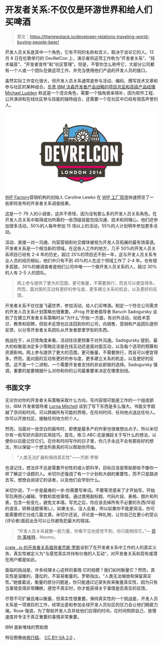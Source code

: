 # 开发者关系:不仅仅是环游世界和给人们买啤酒

> 原文：<https://thenewstack.io/developer-relations-traveling-world-buying-people-beer/>

开发人员关系是其中一个角色，它有不同的名称和含义，取决于谈论它的人。12 月 8 日在伦敦举行的 DevRelCon 上，演示者将这项工作称为“开发者关系”、“技术福音”、“开发者宣传”和“社区管理”。但是，不管你怎么称呼它，大部分公司都有一个人或一个团队在做这项工作，并充当使用他们产品的开发人员的接口。

虽然实际工作变化很大，但开发人员关系通常是参与活动、编码、撰写技术文章和参与社区的某种组合。[负责 IBM 沃森开发者产品战略的项目总监和高级产品经理 Michael Ludden](https://twitter.com/Michael_Ludden) 称这是一个混合角色，需要一个独角兽来填补，因为软件工程、公共演讲和在线社区参与技能的独特组合，还需要一个在社区中已经有很高声誉的人。

![DevRelCon London Logo](img/8d5064ec492e5e8e42fe4de430a454fe.png)[](https://twitter.com/carolinewip)[WIP Factory](http://wip.org/)营销机构的创始人 Caroline Lewko 在 [WIP 工厂现场](http://www.wipfactory.com/)快速预览了一些即将发布的开发者关系调查结果。

这是一个 79 人的小调查，这并不奇怪，因为没有那么多的开发人员关系角色。在开发人员关系中取得成功所需的一些顶级技能包括沟通、技术和同理心。他们还参加很多活动，50%的人每年参加 15 场以上的活动，55%的人计划明年参加更多活动。

活动、直接一对一沟通、内容营销和社交媒体被视为开发人员拓展的最有效渠道。开发者关系是一个相当新的领域。在这些人工作的地方，几乎 50%的开发人员关系项目已经有 2-4 年的历史，超过 25%的项目还不到一年，这与开发人员关系专业人员的经历相似，他们中只有不到 45%的人在这个领域工作了 2-4 年。也有很多孤狼，30%的被调查者是他们公司中唯一一个做开发人员关系的人，超过 30%的人有 2-5 人的团队。

> 网上参与提供了更大的范围，更可衡量，不需要旅行，而且可以便宜得多。然而，面对面的互动有更好的参与度，更多建立关系的机会，以及更好的反馈。

开发者关系不仅仅是飞遍世界，参加活动，给人们买啤酒。制定一个符合公司需求的开发人员关系计划策略也很重要。JFrog 开发者倡导者 Baruch Sadogursky 谈到了在建立开发者关系策略时从“为什么”开始:一方面，有对外活动，如技术意识、教育和招聘，但技术反馈也应该回到你的公司，向销售、营销和产品团队提供反馈，以分享开发者关系团队从开发者那里学到的东西。

挑战在于，从日常角度来看，活动往往更侧重于对外沟通。Sadogursky 提到，最大的权衡是决定多少策略应该是在线互动还是面对面互动，以及每个选项的预算和资源影响。网上参与提供了更大的范围，更可衡量，不需要旅行，而且可以便宜得多。然而，面对面的互动有更好的参与度，更多建立关系的机会，以及更好的反馈。这不是一个二进制，一个需要开发者支持的非此即彼的选择。Sadogursky 强调，重要的是要根据什么对你和你的公司最重要来决定在哪里划线。

## 书面文字

无论你对你的开发者关系策略采取什么方向，写内容很可能是工作的一个组成部分。IBM 开发者倡导者 [Lorna Mitchell](https://twitter.com/lornajane) 谈到了写下东西是多么强大。书面文字超越了空间和时间，可以跨越所有可能的界限，在任何时间、任何地点送达任何人。你可以开放社区，接触任何地方的个人。

然而，当面对一张空白的画布时，即使是最多产的作家也很难想出点子。所以米切尔有一些写好内容的实用技巧。首先，练习 ABC:总是捕捉关于写什么的想法，以便你以后能记住它们。在你有时间写作的日子里，你几乎永远不会有那些好的想法，所以保留一个想法列表真的可以帮助你开始。

> “人类无法扩展和保持真实性”——杰斯·罗斯

也请记住，想法并不总是需要开创性的或火箭科学。目标应该是帮助那些不像你一样了解这个话题的人。米切尔还强调了有一个计划和大纲的重要性，而不只是跳进去写。想想会阅读它的读者，以及他们会学到什么。

米切尔说，下一步是最难的一步:你需要写单词。不要等灵感来了才开始写，开始写后再担心编辑、字数和其他事情。通过使用副标题、代码片段、表格、图片和列表，包含一些变化，避免文本墙。写完之后，你应该去掉所有不必要的东西(华丽的语言，转移话题等等)。)，如果太长，没人会看，所以如果你不能更简洁，你可能需要把它分成几篇文章。米切尔还说，评论是一种礼物，让你自己在更小的受众(评论者)面前出丑可以让你避免犯最大的错误。

> “开发人员关系就像一股力量，你看不见也感觉不到，你只能相信它。”— [菲尔·莱格特](https://twitter.com/leggetter)，Nexmo。

[crate . io 的开发者关系倡导者杰斯·罗斯](https://twitter.com/jesslynnrose)谈到了在开发者关系中工作的人的真实义务，真实性被定义为“与感觉真实并持有价值的人互动”，对开发者关系和现有或潜在用户都是如此。

面临的挑战是，许多经理关心这样的事情:它的规模？我们如何衡量它？然而，真实性是温暖的，蓬松的，不容易衡量的。罗斯指出，“人类无法缩放和保留真实性。”她接着说，衡量的部分问题是，你只能通过记录失败来衡量真实性，因为只有当事情变得非常糟糕，感觉不真实时，你才能获得关于事情是否真实的反馈。

尽管不可扩展且难以衡量，但真实性很重要。保持真实性的一个挑战是，开发人员关系是一项艰巨的工作，经常出差和参加全球开发人员社区的压力会让他们精疲力竭。Rose 强调，为了帮助开发人员并给他们应得的时间，花时间照顾自己、放慢速度并专注于真正重要的事情非常重要。

IBM 是新堆栈的赞助商

特征图像由[旅行结](https://www.flickr.com/photos/128012202@N05/14969468914)、 [CC BY-SA 2.0](https://creativecommons.org/licenses/by-sa/2.0/) 。

<svg xmlns:xlink="http://www.w3.org/1999/xlink" viewBox="0 0 68 31" version="1.1"><title>Group</title> <desc>Created with Sketch.</desc></svg>
